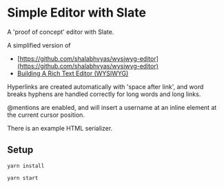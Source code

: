 # Simple Editor with Slate

A 'proof of concept' editor with Slate.

A simplified version of 

- [https://github.com/shalabhvyas/wysiwyg-editor](https://github.com/shalabhvyas/wysiwyg-editor)
- [Building A Rich Text Editor (WYSIWYG)](https://www.smashingmagazine.com/2021/05/building-wysiwyg-editor-javascript-slatejs/)

Hyperlinks are created automatically with 'space after link', and word breaks hyphens are handled correctly for long words and long links. 

@mentions are enabled, and will insert a username at an inline element at the current cursor position.

There is an example HTML serializer.

## Setup

`yarn install`

`yarn start`